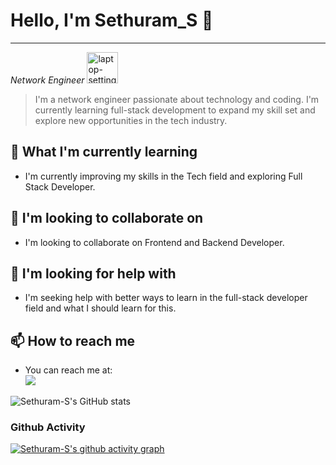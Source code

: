 # Hello, I'm Sethuram_S 👋
---
*Network Engineer* <img width="50" height="50" src="https://img.icons8.com/nolan/50/laptop-settings.png" alt="laptop-settings"/>
> I'm a network engineer passionate about technology and coding. I'm currently learning full-stack development to expand my skill set and explore new opportunities in the tech industry.
## 🌱 What I'm currently learning
- I'm currently improving my skills in the Tech field and exploring Full Stack Developer.
## 👯 I'm looking to collaborate on
- I'm looking to collaborate on Frontend and Backend Developer.
## 🤔 I'm looking for help with
- I'm seeking help with better ways to learn in the full-stack developer field and what I should learn for this.
## 📫 How to reach me
- You can reach me at:
<br /> [<img src="https://img.shields.io/badge/LinkedIn-0077B5?style=for-the-badge&logo=linkedin&logoColor=white" />](https://www.linkedin.com/in/sethuram~s/)

![Sethuram-S's GitHub stats](https://github-readme-stats.vercel.app/api?username=Sethuram-S&theme=dark&show_icon=true&&hide=issues,contribs)
### Github Activity
[![Sethuram-S's github activity graph](https://github-readme-activity-graph.vercel.app/graph?username=Sethuram-S&bg_color=000000&color=ffffff&line=09f143&point=e13737&area=true&hide_border=true)](https://github.com/ashutosh00710/github-readme-activity-graph)
